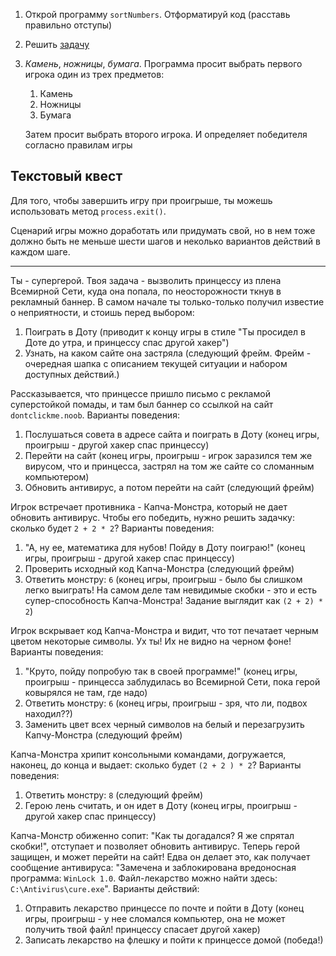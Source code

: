 1. Открой программу `sortNumbers`. Отформатируй код (расставь правильно отступы)
2. Решить [задачу](https://www.w3schools.com/js/exercise.asp?filename=exercise_conditions6)
3. *Камень*, *ножницы*, *бумага*. Программа просит выбрать первого игрока один из трех предметов:

   1. Камень
   2. Ножницы
   3. Бумага

   Затем просит выбрать второго игрока. И определяет победителя согласно правилам игры

## Текстовый квест

Для того, чтобы завершить игру при проигрыше, ты можешь использовать метод `process.exit()`.

Сценарий игры можно доработать или придумать свой, но в нем тоже должно быть не меньше шести шагов и неколько вариантов действий в каждом шаге.

------

Ты - супергерой. Твоя задача - вызволить принцессу из плена Всемирной Сети, куда она попала, по неосторожности ткнув в рекламный баннер. В самом начале ты только-только получил известие о неприятности, и стоишь перед выбором:

1. Поиграть в Доту (приводит к концу игры в стиле "Ты просидел в Доте до утра, и принцессу спас другой хакер")
2. Узнать, на каком сайте она застряла (следующий фрейм. Фрейм - очередная шапка с описанием текущей ситуации и набором доступных действий.)

Рассказывается, что принцессе пришло письмо с рекламой суперстойкой помады, и там был баннер со ссылкой на сайт `dontclickme.noob`. Варианты поведения:

1. Послушаться совета в адресе сайта и поиграть в Доту (конец игры, проигрыш - другой хакер спас принцессу)
2. Перейти на сайт (конец игры, проигрыш - игрок заразился тем же вирусом, что и принцесса, застрял на том же сайте со сломанным компьютером)
3. Обновить антивирус, а потом перейти на сайт (следующий фрейм)

Игрок встречает противника - Капча-Монстра, который не дает обновить антивирус. Чтобы его победить, нужно решить задачку: сколько будет `2 + 2 * 2`? Варианты поведения:

1. "А, ну ее, математика для нубов! Пойду в Доту поиграю!" (конец игры, проигрыш - другой хакер спас принцессу)
2. Проверить исходный код Капча-Монстра (следующий фрейм)
3. Ответить монстру: `6` (конец игры, проигрыш - было бы слишком легко выиграть! На самом деле там невидимые скобки - это и есть супер-способность Капча-Монстра! Задание выглядит как `(2 + 2) * 2`)

Игрок вскрывает код Капча-Монстра и видит, что тот печатает черным цветом некоторые символы. Ух ты! Их не видно на черном фоне! Варианты поведения:

1. "Круто, пойду попробую так в своей программе!" (конец игры, проигрыш - принцесса заблудилась во Всемирной Сети, пока герой ковырялся не там, где надо)
2. Ответить монстру: `6` (конец игры, проигрыш - зря, что ли, подвох находил??)
3. Заменить цвет всех черный символов на белый и перезагрузить Капчу-Монстра (следующий фрейм)

Капча-Монстра хрипит консольными командами, догружается, наконец, до конца и выдает: сколько будет `(2 + 2 ) * 2`? Варианты поведения:

1. Ответить монстру: `8` (следующий фрейм)
2. Герою лень считать, и он идет в Доту (конец игры, проигрыш - другой хакер спас принцессу)

Капча-Монстр обиженно сопит: "Как ты догадался? Я же спрятал скобки!", отступает и позволяет обновить антивирус. Теперь герой защищен, и может перейти на сайт! Едва он делает это, как получает сообщение антивируса: "Замечена и заблокирована вредоносная программа: `WinLock 1.0`. Файл-лекарство можно найти здесь: `C:\Antivirus\cure.exe`". Варианты действий:

1. Отправить лекарство принцессе по почте и пойти в Доту (конец игры, проигрыш - у нее сломался компьютер, она не может получить твой файл! принцессу спасает другой хакер)
2. Записать лекарство на флешку и пойти к принцессе домой (победа!)
